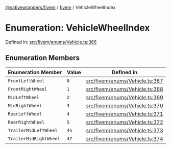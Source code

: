 [@nativewrappers/fivem](../../README.md) / [fivem](../README.md) / VehicleWheelIndex

# Enumeration: VehicleWheelIndex

Defined in: [src/fivem/enums/Vehicle.ts:366](https://github.com/nativewrappers/nativewrappers/blob/b3515708998f90e7d7096e3fffccb36c69d6b942/src/fivem/enums/Vehicle.ts#L366)

## Enumeration Members

| Enumeration Member | Value | Defined in |
| ------ | ------ | ------ |
| <a id="frontleftwheel"></a> `FrontLeftWheel` | `0` | [src/fivem/enums/Vehicle.ts:367](https://github.com/nativewrappers/nativewrappers/blob/b3515708998f90e7d7096e3fffccb36c69d6b942/src/fivem/enums/Vehicle.ts#L367) |
| <a id="frontrightwheel"></a> `FrontRightWheel` | `1` | [src/fivem/enums/Vehicle.ts:368](https://github.com/nativewrappers/nativewrappers/blob/b3515708998f90e7d7096e3fffccb36c69d6b942/src/fivem/enums/Vehicle.ts#L368) |
| <a id="midleftwheel"></a> `MidLeftWheel` | `2` | [src/fivem/enums/Vehicle.ts:369](https://github.com/nativewrappers/nativewrappers/blob/b3515708998f90e7d7096e3fffccb36c69d6b942/src/fivem/enums/Vehicle.ts#L369) |
| <a id="midrightwheel"></a> `MidRightWheel` | `3` | [src/fivem/enums/Vehicle.ts:370](https://github.com/nativewrappers/nativewrappers/blob/b3515708998f90e7d7096e3fffccb36c69d6b942/src/fivem/enums/Vehicle.ts#L370) |
| <a id="rearleftwheel"></a> `RearLeftWheel` | `4` | [src/fivem/enums/Vehicle.ts:371](https://github.com/nativewrappers/nativewrappers/blob/b3515708998f90e7d7096e3fffccb36c69d6b942/src/fivem/enums/Vehicle.ts#L371) |
| <a id="rearrightwheel"></a> `RearRightWheel` | `5` | [src/fivem/enums/Vehicle.ts:372](https://github.com/nativewrappers/nativewrappers/blob/b3515708998f90e7d7096e3fffccb36c69d6b942/src/fivem/enums/Vehicle.ts#L372) |
| <a id="trailermidleftwheel"></a> `TrailerMidLeftWheel` | `45` | [src/fivem/enums/Vehicle.ts:373](https://github.com/nativewrappers/nativewrappers/blob/b3515708998f90e7d7096e3fffccb36c69d6b942/src/fivem/enums/Vehicle.ts#L373) |
| <a id="trailermidrightwheel"></a> `TrailerMidRightWheel` | `47` | [src/fivem/enums/Vehicle.ts:374](https://github.com/nativewrappers/nativewrappers/blob/b3515708998f90e7d7096e3fffccb36c69d6b942/src/fivem/enums/Vehicle.ts#L374) |

